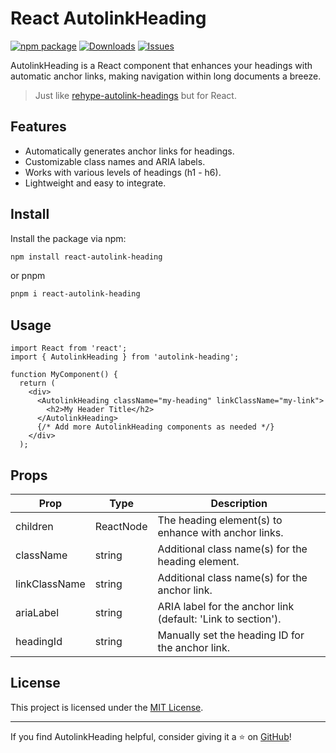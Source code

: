 # React AutolinkHeading

[![npm package][npm-img]][npm-url]
[![Downloads][downloads-img]][downloads-url]
[![Issues][issues-img]][issues-url]

AutolinkHeading is a React component that enhances your headings with automatic anchor links, making navigation within long documents a breeze.

> Just like [rehype-autolink-headings](https://github.com/rehypejs/rehype-autolink-headings) but for React.

## Features

- Automatically generates anchor links for headings.
- Customizable class names and ARIA labels.
- Works with various levels of headings (h1 - h6).
- Lightweight and easy to integrate.

## Install

Install the package via npm:

```bash
npm install react-autolink-heading
```

or pnpm

```bash
pnpm i react-autolink-heading
```

## Usage

```tsx
import React from 'react';
import { AutolinkHeading } from 'autolink-heading';

function MyComponent() {
  return (
    <div>
      <AutolinkHeading className="my-heading" linkClassName="my-link">
        <h2>My Header Title</h2>
      </AutolinkHeading>
      {/* Add more AutolinkHeading components as needed */}
    </div>
  );
```

## Props

| Prop          | Type      | Description                                                  |
| ------------- | --------- | ------------------------------------------------------------ |
| children      | ReactNode | The heading element(s) to enhance with anchor links.         |
| className     | string    | Additional class name(s) for the heading element.            |
| linkClassName | string    | Additional class name(s) for the anchor link.                |
| ariaLabel     | string    | ARIA label for the anchor link (default: 'Link to section'). |
| headingId     | string    | Manually set the heading ID for the anchor link.             |

## License

This project is licensed under the [MIT License](LICENSE).

---

If you find AutolinkHeading helpful, consider giving it a ⭐️ on [GitHub](https://github.com/FranciscoMoretti/react-autolink-heading)!

[downloads-img]: https://img.shields.io/npm/dt/react-autolink-heading
[downloads-url]: https://www.npmtrends.com/react-autolink-heading
[npm-img]: https://img.shields.io/npm/v/react-autolink-heading
[npm-url]: https://www.npmjs.com/package/react-autolink-heading
[issues-img]: https://img.shields.io/github/issues/FranciscoMoretti/react-autolink-heading
[issues-url]: https://github.com/FranciscoMoretti/react-autolink-heading/issues
